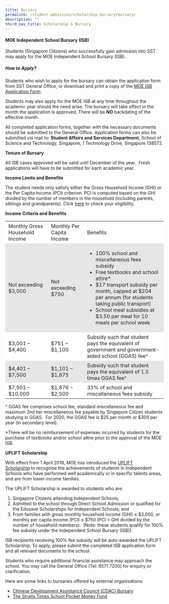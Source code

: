 ```yaml
---
title: Bursary
permalink: /student-admission/scholarship-bursary/bursary/
description: ""
third_nav_title: Scholarship & Bursary
---
```

#### MOE Independent School Bursary (ISB)

Students (Singapore Citizens) who successfully gain admission into SST may apply for the MOE Independent School Bursary (ISB).

##### **How to Apply?**

Students who wish to apply for the bursary can obtain the application form from SST General Office, or download and print a copy of the [MOE ISB Application Form](https://www.moe.gov.sg/-/media/files/financial-matters/moe-isb-application-form-oct2022.pdf).

Students may also apply for the MOE ISB at any time throughout the academic year should the need arise. The bursary will take effect in the month the application is approved. There will be&nbsp;**NO**&nbsp;backdating of the effective month.

All completed application forms, together with the necessary documents should be submitted to the General Office. Application forms can also be submitted via mail to:&nbsp;**Student Affairs and Services Department**,&nbsp;School of Science and Technology, Singapore, 1 Technology Drive, Singapore 138572.

**Tenure of Bursary**

All ISB cases approved will be valid until December of the year. &nbsp;Fresh applications will have to be submitted for each academic year.

**Income Limits and Benefits**

The student needs only satisfy either the Gross Household Income (GHI) or the Per Capita Income (PCI) criterion. PCI is computed based on the GHI divided by the number of members in the household (including parents, siblings and grandparents). Click&nbsp;[here](https://www.moe.gov.sg/financial-matters/financial-assistance)&nbsp;to check your eligibility.

**Income Criteria and Benefits**&nbsp;

<table style="box-sizing: inherit; border-collapse: collapse; border-spacing: 0px; max-width: 100%; width: 900px;"><tbody style="box-sizing: inherit;"><tr style="box-sizing: inherit; background: rgb(255, 255, 255);"><td style="box-sizing: inherit; padding: 5px 10px; width: 219.469px;"><span style="box-sizing: inherit; font-weight: 400;">Monthly Gross Household Income</span></td><td style="box-sizing: inherit; padding: 5px 10px; width: 145.25px;"><span style="box-sizing: inherit; font-weight: 400;">Monthly Per Capita Income</span></td><td style="box-sizing: inherit; padding: 5px 10px; width: 535.281px;"><span style="box-sizing: inherit; font-weight: 400;">Benefits</span></td></tr><tr style="box-sizing: inherit; background: rgb(230, 230, 230);"><td style="box-sizing: inherit; padding: 5px 10px; width: 219.469px;"><span style="box-sizing: inherit; font-weight: 400;">Not exceeding $3,000</span></td><td style="box-sizing: inherit; padding: 5px 10px; width: 145.25px;"><span style="box-sizing: inherit; font-weight: 400;">Not exceeding $750</span></td><td style="box-sizing: inherit; padding: 5px 10px; width: 535.281px;"><ul style="box-sizing: inherit;"><li style="box-sizing: inherit; font-weight: 400;"><span style="box-sizing: inherit; font-weight: 400;">100% school and miscellaneous fees subsidy</span></li><li style="box-sizing: inherit; font-weight: 400;"><span style="box-sizing: inherit; font-weight: 400;">Free textbooks and school attire*</span></li><li style="box-sizing: inherit; font-weight: 400;"><span style="box-sizing: inherit; font-weight: 400;">$17 transport subsidy per month, capped at $204 per annum (for students taking public transport)</span></li><li style="box-sizing: inherit;">School meal subsidies at $3.50 per meal for 10 meals per school week</li></ul></td></tr><tr style="box-sizing: inherit; background: rgb(255, 255, 255);"><td style="box-sizing: inherit; padding: 5px 10px; width: 219.469px;"><span style="box-sizing: inherit; font-weight: 400;">$3,001 – $4,400</span></td><td style="box-sizing: inherit; padding: 5px 10px; width: 145.25px;"><span style="box-sizing: inherit; font-weight: 400;">$751 – $1,100</span></td><td style="box-sizing: inherit; padding: 5px 10px; width: 535.281px;"><span style="box-sizing: inherit; font-weight: 400;">Subsidy such that student pays the equivalent of government and government-aided school (GGAS) fee^</span></td></tr><tr style="box-sizing: inherit; background: rgb(230, 230, 230);"><td style="box-sizing: inherit; padding: 5px 10px; width: 219.469px;"><span style="box-sizing: inherit; font-weight: 400;">$4,401 – $7,500</span></td><td style="box-sizing: inherit; padding: 5px 10px; width: 145.25px;"><span style="box-sizing: inherit; font-weight: 400;">$1,101 – $1,875</span></td><td style="box-sizing: inherit; padding: 5px 10px; width: 535.281px;"><span style="box-sizing: inherit; font-weight: 400;">Subsidy such that student pays the equivalent of 1.5 times GGAS fee^</span></td></tr><tr style="box-sizing: inherit; background: rgb(255, 255, 255);"><td style="box-sizing: inherit; padding: 5px 10px; width: 219.469px;"><span style="box-sizing: inherit; font-weight: 400;">$7,501 – $10,000</span></td><td style="box-sizing: inherit; padding: 5px 10px; width: 145.25px;"><span style="box-sizing: inherit; font-weight: 400;">$1,876 – $2,500</span></td><td style="box-sizing: inherit; padding: 5px 10px; width: 535.281px;"><span style="box-sizing: inherit; font-weight: 400;">33% of school and miscellaneous fees subsidy</span></td></tr></tbody></table>

^ GGAS fee comprises school fee, standard miscellaneous fee and maximum 2nd tier miscellaneous fee payable by Singapore Citizen students studying in GGAS. &nbsp;For 2020, the GGAS fee is $25 per month or $300 per year (in secondary level).

\*There will be no reimbursement of expenses incurred by students for the purchase of textbooks and/or school attire prior to the approval of the MOE ISB.

**UPLIFT Scholarship**

With effect from 1 April 2019, MOE has introduced the&nbsp;[UPLIFT Scholarship](https://www.moe.gov.sg/financial-matters/awards-scholarships/uplift-scholarships)&nbsp;to recognise the achievements of students in Independent Schools who have performed well academically or in specific talents areas, and are from lower-income families.

The UPLIFT Scholarship is awarded to students who are:

1.  Singapore Citizens attending Independent Schools;
2.  Admitted to the school through Direct School Admission or qualified for the Edusave Scholarships for Independent Schools; and
3.  From families with gross monthly household income (GHI) ≤ $3,000, or monthly per capita income (PCI) ≤ $750 (PCI = GHI divided by the number of household members). &nbsp;(Note: these students qualify for 100% fee subsidy under the Independent School Bursary (ISB)).

ISB recipients receiving 100% fee subsidy will be auto-awarded the UPLIFT Scholarship. To apply, please submit the completed ISB application form and all relevant documents to the school.

Students who require additional financial assistance may approach the school. You may call the General Office (Tel: 6571 7200) for enquiry or clarification.

Here are some links to bursaries offered by external organisations:

*   [Chinese Development Assistance Council (CDAC) Bursary](https://www.cdac.org.sg/developing-students/assistance-support/cdac-sfcca-bursary/)
*   [The Straits Times School Pocket Money Fund](https://www.spmf.org.sg/howtoapply)